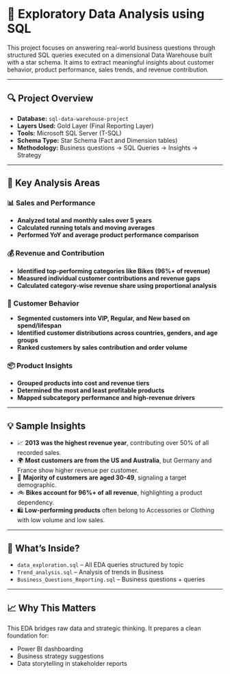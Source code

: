 # 🧠 Exploratory Data Analysis using SQL

This project focuses on answering real-world business questions through structured SQL queries executed on a dimensional Data Warehouse built with a star schema. It aims to extract meaningful insights about customer behavior, product performance, sales trends, and revenue contribution.

---

## 🔍 Project Overview

- **Database:** `sql-data-warehouse-project`
- **Layers Used:** Gold Layer (Final Reporting Layer)
- **Tools:** Microsoft SQL Server (T-SQL)
- **Schema Type:** Star Schema (Fact and Dimension tables)
- **Methodology:** Business questions → SQL Queries → Insights → Strategy

---

## 📌 Key Analysis Areas

### 📊 Sales and Performance
- **Analyzed total and monthly sales over 5 years**
- **Calculated running totals and moving averages**
- **Performed YoY and average product performance comparison**

### 💰 Revenue and Contribution
- **Identified top-performing categories like Bikes (96%+ of revenue)**
- **Measured individual customer contributions and revenue gaps**
- **Calculated category-wise revenue share using proportional analysis**

### 🧑 Customer Behavior
- **Segmented customers into VIP, Regular, and New based on spend/lifespan**
- **Identified customer distributions across countries, genders, and age groups**
- **Ranked customers by sales contribution and order volume**

### 📦 Product Insights
- **Grouped products into cost and revenue tiers**
- **Determined the most and least profitable products**
- **Mapped subcategory performance and high-revenue drivers**

---

## 💡 Sample Insights

- 📈 **2013 was the highest revenue year**, contributing over 50% of all recorded sales.
- 🌍 **Most customers are from the US and Australia**, but Germany and France show higher revenue per customer.
- 🧓 **Majority of customers are aged 30-49**, signaling a target demographic.
- 🚲 **Bikes account for 96%+ of all revenue**, highlighting a product dependency.
- 🛍️ **Low-performing products** often belong to Accessories or Clothing with low volume and low sales.

---

## 📄 What’s Inside?

- `data_exploration.sql` – All EDA queries structured by topic
- `Trend_analysis.sql` – Analysis of trends in Business
- `Business_Questions_Reporting.sql` – Business questions + queries

---

## 📈 Why This Matters

This EDA bridges raw data and strategic thinking. It prepares a clean foundation for:

- Power BI dashboarding
- Business strategy suggestions
- Data storytelling in stakeholder reports


